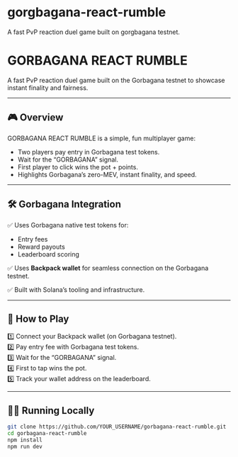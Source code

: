 # gorgbagana-react-rumble
A fast PvP reaction duel game built on gorgbagana testnet.
# GORBAGANA REACT RUMBLE

A fast PvP reaction duel game built on the Gorbagana testnet to showcase instant finality and fairness.

---

## 🎮 Overview

GORBAGANA REACT RUMBLE is a simple, fun multiplayer game:
- Two players pay entry in Gorbagana test tokens.
- Wait for the “GORBAGANA” signal.
- First player to click wins the pot + points.
- Highlights Gorbagana’s zero-MEV, instant finality, and speed.

---

## 🛠️ Gorbagana Integration

✅ Uses Gorbagana native test tokens for:
- Entry fees
- Reward payouts
- Leaderboard scoring

✅ Uses **Backpack wallet** for seamless connection on the Gorbagana testnet.

✅ Built with Solana’s tooling and infrastructure.

---

## 🚀 How to Play

1️⃣ Connect your Backpack wallet (on Gorbagana testnet).  
2️⃣ Pay entry fee with Gorbagana test tokens.  
3️⃣ Wait for the “GORBAGANA” signal.  
4️⃣ First to tap wins the pot.  
5️⃣ Track your wallet address on the leaderboard.

---

## 🧑‍💻 Running Locally

```bash
git clone https://github.com/YOUR_USERNAME/gorbagana-react-rumble.git
cd gorbagana-react-rumble
npm install
npm run dev
